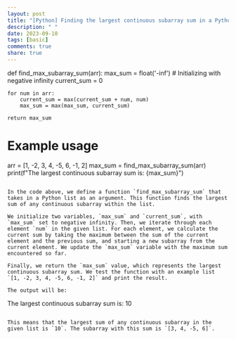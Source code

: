 ```yaml
---
layout: post
title: "[Python] Finding the largest continuous subarray sum in a Python list"
description: " "
date: 2023-09-10
tags: [basic]
comments: true
share: true
---
```

def find_max_subarray_sum(arr):
    max_sum = float('-inf')  # Initializing with negative infinity
    current_sum = 0

    for num in arr:
        current_sum = max(current_sum + num, num)
        max_sum = max(max_sum, current_sum)

    return max_sum

# Example usage
arr = [1, -2, 3, 4, -5, 6, -1, 2]
max_sum = find_max_subarray_sum(arr)
print(f"The largest continuous subarray sum is: {max_sum}")
```

In the code above, we define a function `find_max_subarray_sum` that takes in a Python list as an argument. This function finds the largest sum of any continuous subarray within the list.

We initialize two variables, `max_sum` and `current_sum`, with `max_sum` set to negative infinity. Then, we iterate through each element `num` in the given list. For each element, we calculate the current sum by taking the maximum between the sum of the current element and the previous sum, and starting a new subarray from the current element. We update the `max_sum` variable with the maximum sum encountered so far.

Finally, we return the `max_sum` value, which represents the largest continuous subarray sum. We test the function with an example list `[1, -2, 3, 4, -5, 6, -1, 2]` and print the result.

The output will be:
```
The largest continuous subarray sum is: 10
```

This means that the largest sum of any continuous subarray in the given list is `10`. The subarray with this sum is `[3, 4, -5, 6]`.